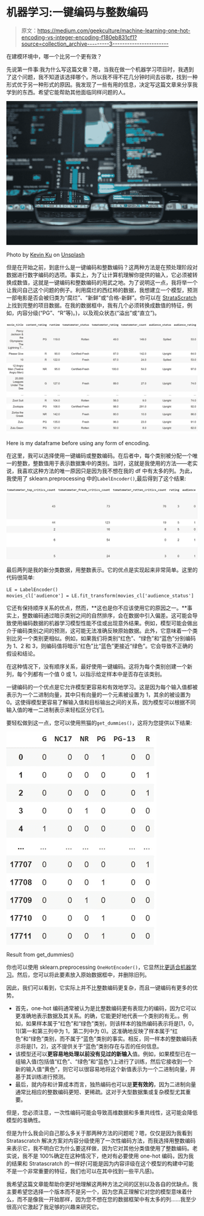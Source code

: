 # 机器学习:一键编码与整数编码

> 原文：<https://medium.com/geekculture/machine-learning-one-hot-encoding-vs-integer-encoding-f180eb831cf1?source=collection_archive---------3----------------------->

在建模环境中，哪一个比另一个更有效？

先说第一件事:我为什么写这篇文章？嗯，当我在做一个机器学习项目时，我遇到了这个问题，我不知道该选择哪个。所以我不得不花几分钟时间去谷歌，找到一种形式优于另一种形式的原因。我发现了一些有用的信息，决定写这篇文章来分享我学到的东西。希望它能帮助其他面临同样问题的人。

![](img/9257587a6f535d57e6110e1dcf839211.png)

Photo by [Kevin Ku](https://unsplash.com/es/@ikukevk?utm_source=medium&utm_medium=referral) on [Unsplash](https://unsplash.com?utm_source=medium&utm_medium=referral)

但是在开始之前，到底什么是一键编码和整数编码？这两种方法是在预处理阶段对数据进行数字编码的选项。事实上，为了让计算机理解你提供的输入，它必须被转换成数值，这就是一键编码和整数编码的用武之地。为了说明这一点，我将举一个让我问自己这个问题的例子。利用腐烂的西红柿的数据，我想建立一个模型，预测一部电影是否会被归类为“腐烂”、“新鲜”或“合格-新鲜”。你可以在 [StrataScratch](https://platform.stratascratch.com/data-projects/rotten-tomatoes-movies-rating-prediction) 上找到完整的项目数据。在我的数据框中，我有几个必须转换成数值的特征，例如，内容分级(“PG”、“R”等)。)，以及观众状态(“溢出”或“直立”)。

![](img/0cfab7f74b46c299c3c6b154d86ee7e6.png)

Here is my dataframe before using any form of encoding.

在这里，我可以选择使用一键编码或整数编码。在后者中，每个类别被分配一个唯一的整数，整数值用于表示数据集中的类别。当时，这就是我使用的方法——老实说，我喜欢这种方法的唯一原因只是因为我不想在我的 df 中有太多的列。为此，我使用了 sklearn.preprocessing 中的`LabelEncoder()`,最后得到了这个结果:

![](img/2c6a19c4753859ca1424f1656f0fe2bd.png)

最后两列是我的新分类数据，用整数表示。它的优点是实现起来非常简单。这里的代码很简单:

```
LE = LabelEncoder()
movies_cl['audience'] = LE.fit_transform(movies_cl['audience_status']
```

它还有保持顺序关系的优点，然而，**这也是你不应该使用它的原因之一。**事实上，整数编码通过暗示类别之间的自然排序，会在数据中引入偏差。这可能会导致使用编码数据的机器学习模型性能不佳或出现意外结果。例如，模型可能会做出介于编码类别之间的预测，这可能无法准确反映原始数据。此外，它意味着一个类别比另一个类别更相似。例如，如果我们将类别“红色”、“绿色”和“蓝色”分别编码为 1、2 和 3，则编码值将暗示“红色”比“蓝色”更接近“绿色”。它会导致不正确的假设和结论。

在这种情况下，没有顺序关系，最好使用一键编码。这将为每个类别创建一个新列，每个列都有一个值 0 或 1，以指示给定样本中是否存在该类别。

一键编码的一个优点是它允许模型更容易和有效地学习。这是因为每个输入值都被表示为一个二进制向量，其中只有向量的一个元素被设置为 1，其余的被设置为 0。这使得模型更容易了解输入值和目标输出之间的关系，因为模型可以根据不同输入值的唯一二进制表示来轻松区分它们。

要轻松做到这一点，您可以使用熊猫的`get_dummies()`，这将为您提供以下结果:

![](img/0da52448ab2415dae5e31f2b71cd5cee.png)

Result from get_dummies()

你也可以使用 sklearn.preprocessing `OneHotEncoder()`，它显然比[更适合机器学习](https://stackoverflow.com/questions/36631163/what-are-the-pros-and-cons-between-get-dummies-pandas-and-onehotencoder-sciki)。然后，您可以将此要素放入原始数据框中，并删除旧列。

因此，我们可以看到，它实际上并不比整数编码更复杂，而且一键编码有更多的优势。

*   首先，one-hot 编码通常被认为是比整数编码更有表现力的编码，因为它可以更准确地表示数据及其关系。的确，它能更好地代表一个类别的有无。。例如，如果样本属于“红色”和“绿色”类别，则该样本的独热编码表示将是[1，0，1](第一和第三列中为 1，第二列中为 0)。这准确地反映了样本属于“红色”和“绿色”类别，而不属于“蓝色”类别的事实。相反，同一样本的整数编码表示将是[1，2]，这不提供关于“蓝色”类别存在与否的任何信息。
*   该模型还可以**更容易地处理以前没有见过的新输入**值。例如，如果模型已在一组输入值(包括值“红色”、“绿色”和“蓝色”)上进行了训练，然后它接收到一个新的输入值“黄色”，则它可以很容易地将这个新值表示为一个二进制向量，并基于其训练进行预测。
*   最后，就内存和计算成本而言，独热编码也可以是**更有效的**，因为二进制向量通常比相应的整数编码更短、更稀疏。这对于大型数据集或复杂模型尤其重要。

但是，您必须注意，一次性编码可能会导致高维数据和多重共线性，这可能会降低模型的准确性。

但是为什么我会问自己那么多关于那两种方法的问题呢？嗯，仅仅是因为我看到 Stratascratch 解决方案对内容分级使用了一次性编码方法，而我选择用整数编码来表示它，我不明白它为什么要这样做，因为它对其他分类值使用了整数编码。老实说，我不是 100%确定在这种情况下，绝对有必要使用 one-hot 编码，因为我的结果和 Stratascratch 的一样好(可能是因为内容评级在这个模型的构建中可能不是一个非常重要的特征，我们也可以在其中找到一些平凡感)。

我希望这篇文章能帮助你更好地理解这两种方法之间的区别以及各自的优缺点。我主要希望您选择一个版本而不是另一个，因为您真正理解它对您的模型意味着什么，而不是像我一开始那样，因为您不想在您的数据框架中有太多的列……我至少很高兴它激起了我足够的兴趣来研究它。